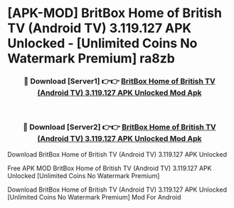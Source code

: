 # [APK-MOD] BritBox  Home of British TV (Android TV) 3.119.127 APK Unlocked - [Unlimited Coins No Watermark Premium] ra8zb



<div align="center">
<h3>🔴 Download [Server1] 👉👉 <a href="https://momento.my/?title=BritBox__Home_of_British_TV_(Android_TV)_3.119.127_APK_Unlocked">BritBox  Home of British TV (Android TV) 3.119.127 APK Unlocked Mod Apk</a></h3><br>

<h3>🔴 Download [Server2] 👉👉 <a href="https://momento.my/?title=BritBox__Home_of_British_TV_(Android_TV)_3.119.127_APK_Unlocked">BritBox  Home of British TV (Android TV) 3.119.127 APK Unlocked Mod Apk</a></h3>
</div>



Download BritBox  Home of British TV (Android TV) 3.119.127 APK Unlocked 

Free APK MOD BritBox  Home of British TV (Android TV) 3.119.127 APK Unlocked [Unlimited Coins No Watermark Premium]

Download BritBox  Home of British TV (Android TV) 3.119.127 APK Unlocked [Unlimited Coins No Watermark Premium] Mod For Android
